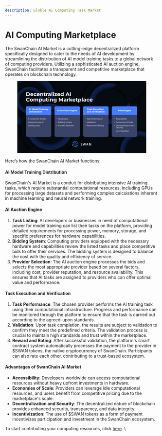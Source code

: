 ```yaml
---
description: Globle AI Computing Task Market
---
```


# AI Computing Marketplace

The SwanChain AI Market is a cutting-edge decentralized platform specifically designed to cater to the needs of AI development by streamlining the distribution of AI model training tasks to a global network of computing providers. Utilizing a sophisticated AI auction engine, SwanChain facilitates a transparent and competitive marketplace that operates on blockchain technology.

<figure><img src="../../../.gitbook/assets/MicrosoftTeams-image (19) (1).png" alt=""><figcaption></figcaption></figure>

Here’s how the SwanChain AI Market functions:

#### AI Model Training Distribution

SwanChain's AI Market is a conduit for distributing intensive AI training tasks, which require substantial computational resources, including GPUs for processing large datasets and performing complex calculations inherent in machine learning and neural network training.

#### AI Auction Engine

1. **Task Listing**: AI developers or businesses in need of computational power for model training can list their tasks on the platform, providing detailed requirements for processing power, memory, storage, and specific preferences for hardware capabilities.
2. **Bidding System**: Computing providers equipped with the necessary hardware and capabilities review the listed tasks and place competitive bids to offer their services. The bidding system is designed to balance the cost with the quality and efficiency of service.
3. **Provider Selection**: The AI auction engine processes the bids and selects the most appropriate provider based on several factors, including cost, provider reputation, and resource availability. This ensures that AI tasks are assigned to providers who can offer optimal value and performance.

#### Task Execution and Verification

1. **Task Performance**: The chosen provider performs the AI training task using their computational infrastructure. Progress and performance can be monitored through the platform to ensure that the task is carried out according to the agreed-upon standards.
2. **Validation**: Upon task completion, the results are subject to validation to confirm they meet the predefined criteria. The validation process is crucial to maintain high standards and trust within the marketplace.
3. **Reward and Rating**: After successful validation, the platform's smart contract system automatically processes the payment to the provider in $SWAN tokens, the native cryptocurrency of SwanChain. Participants can also rate each other, contributing to a trust-based ecosystem.

#### Advantages of SwanChain AI Market

* **Accessibility**: Developers worldwide can access computational resources without heavy upfront investments in hardware.
* **Economies of Scale**: Providers can leverage idle computational resources, and users benefit from competitive pricing due to the marketplace's scale.
* **Decentralization and Security**: The decentralized nature of blockchain provides enhanced security, transparency, and data integrity.
* **Incentivization**: The use of $SWAN tokens as a form of payment incentivizes participation and investment in the SwanChain ecosystem.

To start contributing your computing resources, click [here](broken-reference). \
